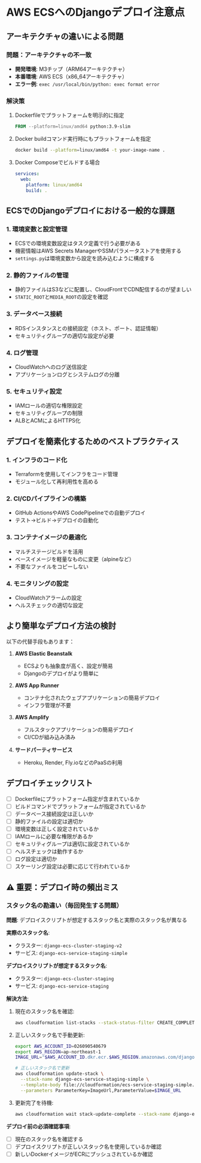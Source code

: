 # AWS ECSへのDjangoデプロイ注意点

## アーキテクチャの違いによる問題

### 問題：アーキテクチャの不一致
- **開発環境**: M3チップ（ARM64アーキテクチャ）
- **本番環境**: AWS ECS（x86_64アーキテクチャ）
- **エラー例**: `exec /usr/local/bin/python: exec format error`

### 解決策
1. Dockerfileでプラットフォームを明示的に指定
   ```dockerfile
   FROM --platform=linux/amd64 python:3.9-slim
   ```

2. Docker buildコマンド実行時にもプラットフォームを指定
   ```bash
   docker build --platform=linux/amd64 -t your-image-name .
   ```

3. Docker Composeでビルドする場合
   ```yaml
   services:
     web:
       platform: linux/amd64
       build: .
   ```

## ECSでのDjangoデプロイにおける一般的な課題

### 1. 環境変数と設定管理
- ECSでの環境変数設定はタスク定義で行う必要がある
- 機密情報はAWS Secrets ManagerやSSMパラメータストアを使用する
- `settings.py`は環境変数から設定を読み込むように構成する

### 2. 静的ファイルの管理
- 静的ファイルはS3などに配置し、CloudFrontでCDN配信するのが望ましい
- `STATIC_ROOT`と`MEDIA_ROOT`の設定を確認

### 3. データベース接続
- RDSインスタンスとの接続設定（ホスト、ポート、認証情報）
- セキュリティグループの適切な設定が必要

### 4. ログ管理
- CloudWatchへのログ送信設定
- アプリケーションログとシステムログの分離

### 5. セキュリティ設定
- IAMロールの適切な権限設定
- セキュリティグループの制限
- ALBとACMによるHTTPS化

## デプロイを簡素化するためのベストプラクティス

### 1. インフラのコード化
- Terraformを使用してインフラをコード管理
- モジュール化して再利用性を高める

### 2. CI/CDパイプラインの構築
- GitHub ActionsやAWS CodePipelineでの自動デプロイ
- テスト→ビルド→デプロイの自動化

### 3. コンテナイメージの最適化
- マルチステージビルドを活用
- ベースイメージを軽量なものに変更（alpineなど）
- 不要なファイルをコピーしない

### 4. モニタリングの設定
- CloudWatchアラームの設定
- ヘルスチェックの適切な設定

## より簡単なデプロイ方法の検討

以下の代替手段もあります：

1. **AWS Elastic Beanstalk**
   - ECSよりも抽象度が高く、設定が簡易
   - Djangoのデプロイがより簡単に

2. **AWS App Runner**
   - コンテナ化されたウェブアプリケーションの簡易デプロイ
   - インフラ管理が不要

3. **AWS Amplify**
   - フルスタックアプリケーションの簡易デプロイ
   - CI/CDが組み込み済み

4. **サードパーティサービス**
   - Heroku, Render, Fly.ioなどのPaaSの利用

## デプロイチェックリスト

- [ ] Dockerfileにプラットフォーム指定が含まれているか
- [ ] ビルドコマンドでプラットフォームが指定されているか
- [ ] データベース接続設定は正しいか
- [ ] 静的ファイルの設定は適切か
- [ ] 環境変数は正しく設定されているか
- [ ] IAMロールに必要な権限があるか
- [ ] セキュリティグループは適切に設定されているか
- [ ] ヘルスチェックは動作するか
- [ ] ログ設定は適切か
- [ ] スケーリング設定は必要に応じて行われているか 

## ⚠️ 重要：デプロイ時の頻出ミス

### スタック名の勘違い（毎回発生する問題）
**問題**: デプロイスクリプトが想定するスタック名と実際のスタック名が異なる

**実際のスタック名**:
- クラスター: `django-ecs-cluster-staging-v2`
- サービス: `django-ecs-service-staging-simple`

**デプロイスクリプトが想定するスタック名**:
- クラスター: `django-ecs-cluster-staging`
- サービス: `django-ecs-service-staging`

**解決方法**:
1. 現在のスタック名を確認:
   ```bash
   aws cloudformation list-stacks --stack-status-filter CREATE_COMPLETE UPDATE_COMPLETE --output json | jq '.StackSummaries[] | select(.StackName | contains("staging")) | {StackName: .StackName, StackStatus: .StackStatus}'
   ```

2. 正しいスタック名で手動更新:
   ```bash
   export AWS_ACCOUNT_ID=026090540679
   export AWS_REGION=ap-northeast-1
   IMAGE_URL="$AWS_ACCOUNT_ID.dkr.ecr.$AWS_REGION.amazonaws.com/django-ecs-app:latest"
   
   # 正しいスタック名で更新
   aws cloudformation update-stack \
     --stack-name django-ecs-service-staging-simple \
     --template-body file://cloudformation/ecs-service-staging-simple.yml \
     --parameters ParameterKey=ImageUrl,ParameterValue=$IMAGE_URL
   ```

3. 更新完了を待機:
   ```bash
   aws cloudformation wait stack-update-complete --stack-name django-ecs-service-staging-simple
   ```

**デプロイ前の必須確認事項**:
- [ ] 現在のスタック名を確認する
- [ ] デプロイスクリプトが正しいスタック名を使用しているか確認
- [ ] 新しいDockerイメージがECRにプッシュされているか確認 